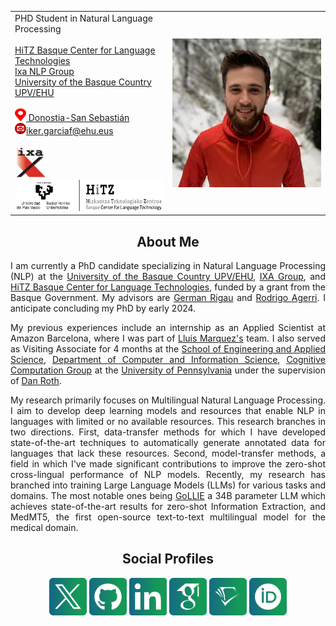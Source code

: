 
<table>
  <tr>
    <td style="width:50%"> PHD Student in Natural Language Processing<br> <br> <a href="http://www.hitz.eus/">HiTZ Basque Center for Language Technologies</a><br> <a href="http://ixa.si.ehu.es/">Ixa NLP Group</a>  <br> <a href="https://www.ehu.eus/en/en-home">University of the Basque Country UPV/EHU</a> <br> <br> <a href="https://goo.gl/maps/xFPuPztQoACVJwaJ9"> <img src="https://raw.githubusercontent.com/ikergarcia1996/Iker-Garcia-Ferrero/master/icons/location.png" width="18" height="20" alt="Location"> Donostia-San Sebastián</a>  <br> <a href="mailto:iker.garciaf@ehu.eus"> <img src="https://raw.githubusercontent.com/ikergarcia1996/Iker-Garcia-Ferrero/master/icons/mail.png" width="18" height="18" alt="Location">iker.garciaf@ehu.eus</a>  <br>  <br> <a href="http://ixa.si.ehu.es/"> <img src="https://raw.githubusercontent.com/ikergarcia1996/Iker-Garcia-Ferrero/master/icons/ixa.png" width="50" height="50" alt="Ixa NLP Group"> </a>  <a href="http://www.hitz.eus/"> <img src="https://raw.githubusercontent.com/ikergarcia1996/Iker-Garcia-Ferrero/master/icons/Hitz.png" width="300" height="50" alt="HiTZ Basque Center for Language Technologies">  </a> </td>
    <td style="width:50%"><img src="images/Iker.jpeg" align="center" width="100%"> </td>
  </tr>
 </table>

<h2 style="text-align: center;">About Me</h2>

<p align="justify">I am currently a PhD candidate specializing in Natural Language Processing (NLP) at the <a href="https://www.ehu.eus/en/en-home">University of the Basque Country UPV/EHU</a>, <a href="http://www.ixa.eus/?language=en">IXA Group</a>, and <a href="http://www.hitz.eus/">HiTZ Basque Center for Language Technologies</a>, funded by a grant from the Basque Government. My advisors are <a href="https://adimen.si.ehu.es/~rigau/">German Rigau</a> and <a href="https://ragerri.github.io/">Rodrigo Agerri</a>. I anticipate concluding my PhD by early 2024.</p>

<p align="justify">My previous experiences include an internship as an Applied Scientist at Amazon Barcelona, where I was part of <a href="https://www.amazon.science/author/lluis-marquez">Lluis Marquez's</a> team. I also served as Visiting Associate for 4 months at the <a href="https://www.seas.upenn.edu/">School of Engineering and Applied Science</a>, <a href="https://www.cis.upenn.edu/">Department of Computer and Information Science</a>, <a href="https://cogcomp.seas.upenn.edu/">Cognitive Computation Group</a> at the <a href="https://www.upenn.edu/">University of Pennsylvania</a> under the supervision of <a href="https://www.cis.upenn.edu/~danroth/">Dan Roth</a>.</p>

<p align="justify"> My research primarily focuses on Multilingual Natural Language Processing. I aim to develop deep learning models and resources that enable NLP in languages with limited or no available resources. This research branches in two directions. First, data-transfer methods for which I have developed state-of-the-art techniques to automatically generate annotated data for languages that lack these resources. Second, model-transfer methods, a field in which I've made significant contributions to improve the zero-shot cross-lingual performance of NLP models. Recently, my research has branched into training Large Language Models (LLMs) for various tasks and domains. The most notable ones being <a href="https://hitz-zentroa.github.io/GoLLIE/">GoLLIE</a> a 34B parameter LLM which achieves state-of-the-art results for zero-shot Information Extraction, and MedMT5, the first open-source text-to-text multilingual model for the medical domain.</p>



<h2 style="text-align: center;">Social Profiles</h2>

<p align="center">
<a href="https://twitter.com/iker_garciaf"><img src="icons/X.png" width="60" alt="X"></a>
<a href="https://github.com/ikergarcia1996"><img src="icons/github.png" width="60" alt="Github"></a>
<a href="https://www.linkedin.com/in/iker-garc%C3%ADa-ferrero-75343b172/?locale=en_US"><img src="icons/linkedin.png" width="60" alt="Linkedin"></a>
<a href="https://scholar.google.es/citations?user=yoOzj1MAAAAJ&hl"><img src="icons/google-scholar.png" width="60" alt="Google-Scholar"></a>
<a href="https://www.semanticscholar.org/author/Iker-Garc%C3%ADa-Ferrero/1453724884"><img src="icons/semantic-scholar.png" width="60" alt="Semantic-Scholar"></a>
<a href="https://orcid.org/0000-0001-9612-7134"><img src="icons/orcid.png" width="60" alt="ORCID"></a>
</p>






